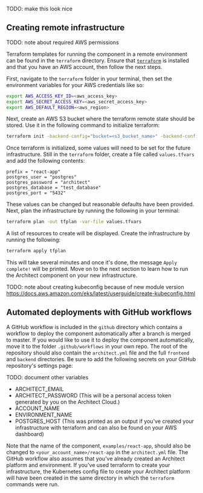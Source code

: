 TODO: make this look nice

## Creating remote infrastructure

TODO: note about required AWS permissions

Terraform templates for running the component in a remote environment can be found in the `terraform` directory. Ensure that [`terraform`](https://learn.hashicorp.com/tutorials/terraform/install-cli) is installed and that you have an AWS account, then follow the next steps.

First, navigate to the `terraform` folder in your terminal, then set the environment variables for your AWS credentials like so:

```sh
export AWS_ACCESS_KEY_ID=<aws_access_key>
export AWS_SECRET_ACCESS_KEY=<aws_secret_access_key>
export AWS_DEFAULT_REGION=<aws_region>
```

Next, create an AWS S3 bucket where the terraform remote state should be stored. Use it in the following command to initialize terraform:

```sh
terraform init -backend-config="bucket=<s3_bucket_name>" -backend-config="region=<aws_region>" -backend-config="key=<aws_access_key>"
```

Once terraform is initialized, some values will need to be set for the future infrastructure. Still in the `terraform` folder, create a file called `values.tfvars` and add the following contents:

```
prefix = "react-app"
postgres_user = "postgres"
postgres_password = "architect"
postgres_database = "test_database"
postgres_port = "5432"
```

These values can be changed but reasonable defaults have been provided. Next, plan the infrastructure by running the following in your terminal:

```sh
terraform plan -out tfplan -var-file values.tfvars
```

A list of resources to create will be displayed. Create the infrastructure by running the following:

```sh
terraform apply tfplan
```

This will take several minutes and once it's done, the message `Apply complete!` will be printed. Move on to the next section to learn how to run the Architect component on your new infrastructure.

TODO: note about creating kubeconfig because of new module version https://docs.aws.amazon.com/eks/latest/userguide/create-kubeconfig.html

## Automated deployments with GitHub workflows

A GitHub workflow is included in the `github` directory which contains a workflow to deploy the component automatically after a branch is merged to master. If you would like to use it to deploy the component automatically, move it to the folder `.github/workflows` in your own repo. The root of the repository should also contain the `architect.yml` file and the full `frontend` and `backend` directories. Be sure to add the following secrets on your GitHub repository's settings page:

TODO: document other variables

* ARCHITECT_EMAIL
* ARCHITECT_PASSWORD (This will be a personal access token generated by you on the Architect Cloud.)
* ACCOUNT_NAME
* ENVIRONMENT_NAME
* POSTGRES_HOST (This was printed as an output if you've created your infrastructure with terraform and can also be found on your AWS dashboard)

Note that the name of the component, `examples/react-app`, should also be changed to `<your_account_name>/react-app` in the `architect.yml` file. The GitHub workflow also assumes that you've already created an Architect platform and environment. If you've used terraform to create your infrastructure, the Kubernetes config file to create your Architect platform will have been created in the same directory in which the `terraform` commands were run.
